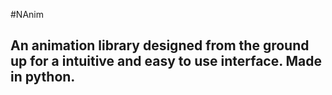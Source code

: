 #NAnim
## An animation library designed from the ground up for a intuitive and easy to use interface. Made in python.
